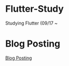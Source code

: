 # Flutter-Study
Studying Flutter (09/17 ~

# Blog Posting
[Blog Posting](http://rookedsysc.github.io/flutter/DartGrammar/)

